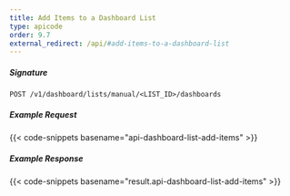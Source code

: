 ```yaml
---
title: Add Items to a Dashboard List
type: apicode
order: 9.7
external_redirect: /api/#add-items-to-a-dashboard-list
---
```


##### Signature

`POST /v1/dashboard/lists/manual/<LIST_ID>/dashboards`

##### Example Request

{{< code-snippets basename="api-dashboard-list-add-items" >}}

##### Example Response

{{< code-snippets basename="result.api-dashboard-list-add-items" >}}

